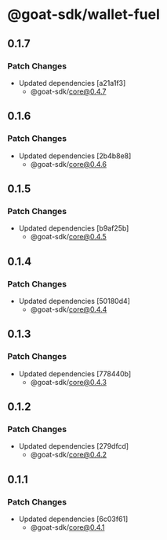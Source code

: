 # @goat-sdk/wallet-fuel

## 0.1.7

### Patch Changes

- Updated dependencies [a21a1f3]
  - @goat-sdk/core@0.4.7

## 0.1.6

### Patch Changes

- Updated dependencies [2b4b8e8]
  - @goat-sdk/core@0.4.6

## 0.1.5

### Patch Changes

- Updated dependencies [b9af25b]
  - @goat-sdk/core@0.4.5

## 0.1.4

### Patch Changes

- Updated dependencies [50180d4]
  - @goat-sdk/core@0.4.4

## 0.1.3

### Patch Changes

- Updated dependencies [778440b]
  - @goat-sdk/core@0.4.3

## 0.1.2

### Patch Changes

- Updated dependencies [279dfcd]
  - @goat-sdk/core@0.4.2

## 0.1.1

### Patch Changes

- Updated dependencies [6c03f61]
  - @goat-sdk/core@0.4.1
